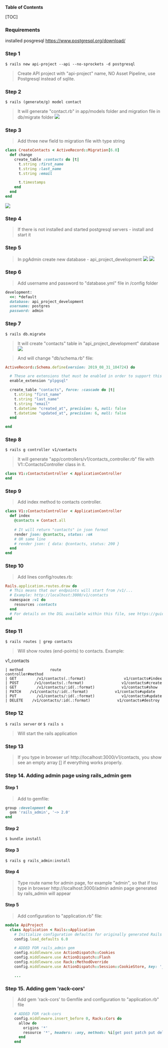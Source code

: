 **Table of Contents**

[TOC]

### Requirements
installed posgresql
https://www.postgresql.org/download/


### Step 1
`$ rails new api-project --api --no-sprockets -d postgresql`
> Create API project with "api-project" name, NO Asset Pipeline, use Postgresql instead of sqlite.

### Step 2
`$ rails (generate/g) model contact`
> It will generate "contact.rb" in app/models folder and migration file in db/migrate folder
![](https://github.com/Nemrosim88/learn-ruby-projects/raw/master/rails-projects/api-project/read-me-images/2019-08-31_14-04-30.jpg)

### Step 3
> Add three new field to migration file with type string

```ruby
class CreateContacts < ActiveRecord::Migration[6.0]
  def change
    create_table :contacts do |t|
      t.string :first_name
      t.string :last_name
      t.string :email

      t.timestamps
    end
  end
end
```
![](https://github.com/Nemrosim88/learn-ruby-projects/raw/master/rails-projects/api-project/read-me-images/2019-08-31_14-20-14.jpg)

### Step 4
> If there is not installed and started postgresql servers - install and start it

### Step 5
> In pgAdmin create new database - api_project_development
![](https://github.com/Nemrosim88/learn-ruby-projects/raw/master/rails-projects/api-project/read-me-images/ps-bd-create.jpg)
![](https://github.com/Nemrosim88/learn-ruby-projects/raw/master/rails-projects/api-project/read-me-images/ps-db-create-save.jpg)

### Step 6
> Add username and password to "database.yml" file in /config folder

```ruby
development:
  <<: *default
  database: api_project_development
  username: postgres
  password: admin
```

### Step 7
`$ rails db.migrate`
> It will create "contacts" table in "api_project_development" database
![](https://github.com/Nemrosim88/learn-ruby-projects/raw/master/rails-projects/api-project/read-me-images/ps-created-db.jpg)

> And will change "db/schema.rb" file:

```ruby
ActiveRecord::Schema.define(version: 2019_08_31_104724) do

  # These are extensions that must be enabled in order to support this database
  enable_extension "plpgsql"

  create_table "contacts", force: :cascade do |t|
    t.string "first_name"
    t.string "last_name"
    t.string "email"
    t.datetime "created_at", precision: 6, null: false
    t.datetime "updated_at", precision: 6, null: false
  end

end
```

### Step 8
`$ rails g controller v1/contacts`
> It will generate "app/controllers/v1/contacts_controller.rb" file with V1::ContactsController class in it.

```ruby
class V1::ContactsController < ApplicationController
end
```

### Step 9
> Add index method to contacts controller.

```ruby
class V1::ContactsController < ApplicationController
  def index
    @contacts = Contact.all
    
    # It will return "contacts" in json format
    render json: @contacts, status: :ok
    # OR same line
    # render json: { data: @contacts, status: 200 }
  end
end
```

### Step 10
> Add lines config/routes.rb:

```ruby
Rails.application.routes.draw do
  # This means that our endpoints will start from /v1/...
  # Example: http://localhost:3000/v1/contacts
  namespace :v1 do
    resources :contacts
  end
  # For details on the DSL available within this file, see https://guides.rubyonrails.org/routing.html
end
```

### Step 11
`$ rails routes | grep contacts`
> Will show routes (end-points) to contacts. Example:

 v1_contacts
 
    | method            route                               controller#method
    | GET         /v1/contacts(.:format)                 v1/contacts#index
    | POST       /v1/contacts(.:format)                 v1/contacts#create
    | GET         /v1/contacts/:id(.:format)            v1/contacts#show
    | PATCH    /v1/contacts/:id(.:format)            v1/contacts#update
    | PUT         /v1/contacts/:id(.:format)            v1/contacts#update
    | DELETE    /v1/contacts/:id(.:format)            v1/contacts#destroy

    
### Step 12
`$ rails server`
or
`$ rails s`
> Will start the rails application

### Step 13
> If you type in browser url http://localhost:3000/v1/contacts, you show see an empty array [] if everything works properly.

### Step 14. Adding admin page using rails_admin gem

#### Step 1
> Add to gemfile:

```ruby
group :development do
  gem 'rails_admin', '~> 2.0'
end
```

#### Step 2
`$ bundle install`

#### Step 3
`$ rails g rails_admin:install`

#### Step 4
> Type route name for admin page, for example "admin", so that if tou type in browser http://localhost:3000/admin
admin page generated by rails_admin will appear

#### Step 5
> Add configuration to "application.rb" file:


```ruby
module ApiProject
  class Application < Rails::Application
    # Initialize configuration defaults for originally generated Rails version.
    config.load_defaults 6.0

    # ADDED FOR rails_admin gem
    config.middleware.use ActionDispatch::Cookies
    config.middleware.use ActionDispatch::Flash
    config.middleware.use Rack::MethodOverride
    config.middleware.use ActionDispatch::Session::CookieStore, key: '_api_project_session'

    ...
```

### Step 15. Adding gem 'rack-cors'
> Add gem 'rack-cors' to Gemfile and configuration to "application.rb" file

```ruby
    # ADDED FOR rack-cors
    config.middleware.insert_before 0, Rack::Cors do
      allow do
        origins '*'
        resource '*', headers: :any, methods: %i[get post patch put delete options]
      end
    end
```

